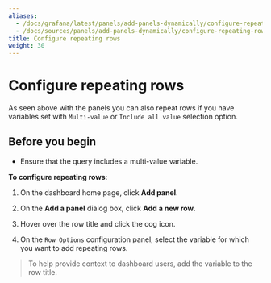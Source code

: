 ```yaml
---
aliases:
  - /docs/grafana/latest/panels/add-panels-dynamically/configure-repeating-rows/
  - /docs/sources/panels/add-panels-dynamically/configure-repeating-rows/
title: Configure repeating rows
weight: 30
---
```


# Configure repeating rows

As seen above with the panels you can also repeat rows if you have variables set with `Multi-value` or
`Include all value` selection option.

## Before you begin

- Ensure that the query includes a multi-value variable.

**To configure repeating rows**:

1. On the dashboard home page, click **Add panel**.

1. On the **Add a panel** dialog box, click **Add a new row**.

1. Hover over the row title and click the cog icon.

1. On the `Row Options` configuration panel, select the variable for which you want to add repeating rows.

> To help provide context to dashboard users, add the variable to the row title.

